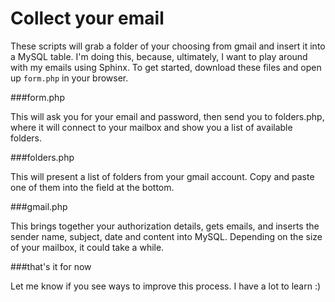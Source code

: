 Collect your email
====
These scripts will grab a folder of your choosing from gmail and insert it into a MySQL table. I'm doing this, because, ultimately, I want to play around with my emails using Sphinx. To get started, download these files and open up ```form.php``` in your browser.

###form.php

This will ask you for your email and password, then send you to folders.php, where it will connect to your mailbox and show you a list of available folders.

###folders.php

This will present a list of folders from your gmail account. Copy and paste one of them into the field at the bottom.

###gmail.php

This brings together your authorization details, gets emails, and inserts the sender name, subject, date and content into MySQL. Depending on the size of your mailbox, it could take a while.

###that's it for now

Let me know if you see ways to improve this process. I have a lot to learn :)
